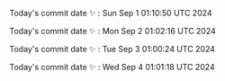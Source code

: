Today's commit date ✨ : Sun Sep 1 01:10:50 UTC 2024 

Today's commit date ✨ : Mon Sep 2 01:02:16 UTC 2024 

Today's commit date ✨ : Tue Sep 3 01:00:24 UTC 2024 

Today's commit date ✨ : Wed Sep 4 01:01:18 UTC 2024 

